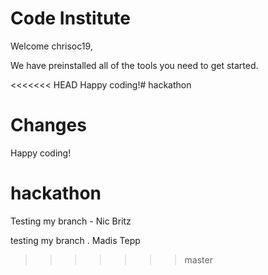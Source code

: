 # Code Institute

Welcome chrisoc19,

We have preinstalled all of the tools you need to get started.

<<<<<<< HEAD
Happy coding!# hackathon

Changes
=======
Happy coding!
# hackathon

Testing my branch - Nic Britz

testing my branch . Madis Tepp 

>>>>>>> master

<!--Testing branch  May201-->
